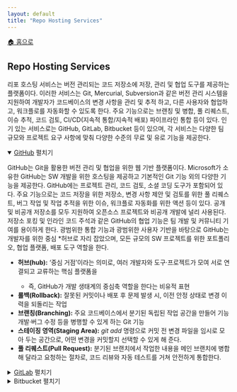 ```yaml
---
layout: default
title: "Repo Hosting Services"
---
```


<p class="breadcrumb"><a href="/cs_study/home.html">🏠 홈으로</a></p>

<section>
  <h2>Repo Hosting Services</h2>
  <p>
    리포 호스팅 서비스는 버전 관리되는 코드 저장소에 저장, 관리 및 협업 도구를 제공하는 플랫폼이다. 이러한 서비스는
        Git, Mercurial, Subversion과 같은 버전 관리 시스템을 지원하여 개발자가 코드베이스의 변경 사항을 관리 및 추적
        하고, 다른 사용자와 협업하고, 워크플로를 자동화할 수 있도록 한다. 주요 기능으로는 브랜칭 및 병합, 풀 리퀘스트,
        이슈 추적, 코드 검토, CI/CD(지속적 통합/지속적 배포) 파이프라인 통합 등이 있다. 인기 있는 서비스로는 GitHub, 
        GitLab, Bitbucket 등이 있으며, 각 서비스는 다양한 팀 규모와 프로젝트 요구 사항에 맞춰 다양한 수준의 무료 및
        유로 기능을 제공한다.
  </p>
</section>

<details open>
<summary><span class="accordion-title"><a href="category/repo_hosting_services/github.html">GitHub</a></span> <span class="indicator">펼치기</span></summary>
<div class="accordion-content">
    <p>GitHub는 Git을 활용한 버전 관리 및 협업을 위한 웹 기반 플랫폼이다. Microsoft가 소유한 GitHub는 SW 개발을 위한
    호스팅을 제공하고 기본적인 Git 기능 외의 다양한 기능을 제공한다. GitHub에는 프로젝트 관리, 코드 검토, 소셜 코딩
    도구가 포함되어 있다. 주요 기능으로는 코드 저장을 위한 저장소, 변경 사항 제안 및 검토를 위한 풀 리퀘스트, 버그 작업
    및 작업 추적을 위한 이슈, 워크플로 자동화를 위한 액션 등이 있다. 공개 및 비공개 저장소를 모두 지원하여 오픈소스
    프로젝트와 비공개 개발에 널리 사용된다. 저장소 포킹 및 인라인 코드 주석과 같은 GitHub의 협업 기능은 팀 개발
    및 커뮤니티 기여를 용이하게 한다. 광범위한 통합 기능과 광범위한 사용자 기반을 바탕으로 GitHub는 개발자를 위한 중심
    *허브로 자리 잡았으며, 모든 규모의 SW 프로젝트를 위한 포트폴리오, 협업 플랫폼, 배포 도구 역할을 한다.
</p>

<ul>
    <li><strong>허브(hub):</strong> ‘중심 거점’이라는 의미로, 여러 개발자와 도구·프로젝트가 모여 서로 연결되고 교류하는 핵심 플랫폼을</li>
    <ul>
    <li>즉, GitHub가 개발 생태계의 중심축 역할을 한다는 비유적 표현</li>
    </ul>
    <li><strong>롤백(Rollback):</strong> 잘못된 커밋이나 배포 후 문제 발생 시, 이전 안정 상태로 변경 이력을 되돌리는 작업 </li>
    <li><strong>브랜칭(Branching):</strong> 주요 코드베이스에서 분기된 독립된 작업 공간을 만들어 기능 개발·버그 수정 등을 병행할 수 있게 하는 Git 기능</li>
    <li><strong>스테이징 영역(Staging Area):</strong> <em>git add</em> 명령으로 커밋 전 변경 파일을 임시로 모아 두는 공간으로, 어떤 변경을 커밋할지 선택할 수 있게 해 준다.</li>
    <li><strong>풀 리퀘스트(Pull Request):</strong> 분기된 브랜치에서 작업한 내용을 메인 브랜치에 병합해 달라고 요청하는 절차로, 코드 리뷰와 자동 테스트를 거쳐 안전하게 통합한다.</li>
</ul>

</div>
</details>

<details>
<summary><a href="category/repo_hosting_services/gitlab.html">GitLab</a> <span class="indicator">펼치기</span></summary>
<div class="accordion-content">
    <p>GitLab은 SW 개발 라이프사이클을 위한 완벽한 솔루션을 제공하는 웹 기반 *DevOps 플랫폼이다. 소스 코드 관리, 
    *지속적 통합/지속적 배포(CI/CD), 이슈 추적 등 다양한 기능을 *단일 애플리케이션에 통합하여 제공한다. GitLab은 Git 
    저장소를 지원하며, GitHub의 풀 리퀘스트와 유사한 병합 요청, 위키 페이지, 이슈 보드 등의 기능을 제공합니다. DevOps 
    실행 방식을 강조하여 *CI/CD 파이프라인, *컨테이너 레지스트리, *쿠버네티스 통합 기능을 기본 제공한다. GitLab은 *클라우드 
    호스팅 및 *셀프 호스팅 옵션을 모두 제공하여 기업의 배포 유연성을 높인다. GitLab의 *올인원 접근 방식은 다른 생태계에서는 
    여러 도구가 필요할 수 있는 기능을 포함하고 있어 경쟁사와 차별화된다. GitLab은 계획부터 모니터링까지 DevOps 라이프사이클 
    전체에 중점을 두고 있어 개발 워크플로우를 위한 통합 플랫폼을 찾는 기업과 팀에게 인기가 높다.
</p>

<ul>
    <li><strong>DevOps:</strong> 개발(Development)과 운영(Operations)의 경계를 허물어 협업·자동화를 통해 빠르고 안정적인 SW 제공을 실현하는 문화·방법론</li>
    <li><strong>CI/CD:</strong> 코드 통합(CI)과 지속적 배포/전달(CD)을 자동화해 빌드→테스트→배포 전 과정을 효율화하는 기법</li>
    <li><strong>단일 애플리케이션(모놀리식):</strong> 기능들을 하나의 배포 단위로 묶어 운영하는 구조로, 구현이 단순하지만 서비스 확장·유연성에 제약이 있음</li>
    <li><strong>CI/CD 파이프라인:</strong> 코드 커밋부터 프로덕션 배포까지 빌드·테스트·배포 단계를 연속적으로 실행하는 자동화된 워크플로우</li>
    <li><strong>컨테이너 레지스트리:</strong> Docker 이미지 등의 컨테이너 패키지를 저장·버전 관리·배포할 수 있는 중앙 저장소 서비스(예: Docker Hub)</li>
    <li><strong>쿠버네티스 통합 기능:</strong> CI/CD 도구가 Kubernetes 클러스터와 연동되어 컨테이너 배포·스케일링·롤백 등을 자동으로 수행하도록 지원하는 기능</li>
    <li><strong>클라우드 호스팅 및 셀프 호스팅:</strong> AWS·GCP 같은 외부 클라우드에 인프라를 맡기거나, 자체 서버에 소프트웨어를 설치해 운영하는 두 가지 방식</li>
    <li><strong>올인원 접근 방식:</strong> 빌드·테스트·배포·모니터링 등 개발·운영에 필요한 모든 기능을 하나의 플랫폼이나 도구에서 통합 제공하는 방식</li>
</ul>
</div>
</details>

<details>
<summary>Bitbucket <span class="indicator">펼치기</span></summary>
<div class="accordion-content">
    <p>Bitbucket은 Atlassian이 소유한 웹 기반 버전 관리 저장소 호스팅 서비스이다. 주로 Git 버전 관리 시스템을 사용하며, 
    클라우드 호스팅 및 셀프 호스팅 옵션을 모두 제공한다. Bitbucket은 코드 검토를 위한 풀 리퀘스트, 브랜치 권한 부여, 
    코드에 대한 인라인 주석 등의 기능을 제공한다. Jira 및 Trello와 같은 다른 Atlassian 제품과 완벽하게 통합되어 이미 
    Atlassian 도구를 사용 중인 팀에서 인기가 높다. Bitbucket은 Bitbucket 파이프라인을 통해 지속적 통합(CI) 및 
    배포(DDP)를 지원한다. 소규모 팀을 위한 무제한 개인 저장소를 제공하여 소규모 조직에서도 비용 효율적으로 사용할 수 있다.
</p>
</div>
</details>
